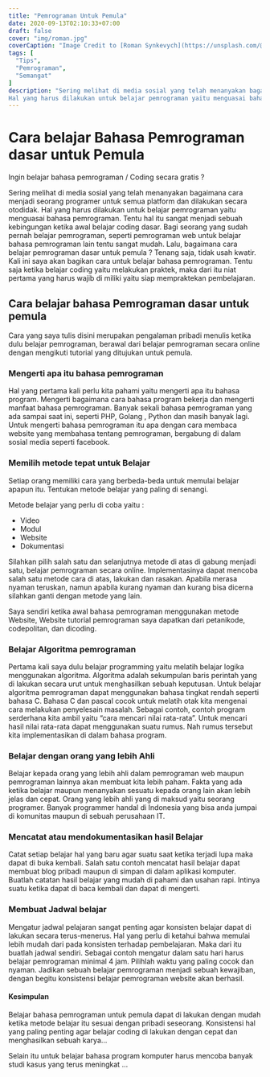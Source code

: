 ```yaml
---
title: "Pemrograman Untuk Pemula"
date: 2020-09-13T02:10:33+07:00
draft: false
cover: "img/roman.jpg"
coverCaption: "Image Credit to [Roman Synkevych](https://unsplash.com/@synkevych?utm_source=unsplash&amp;utm_medium=referral&amp;utm_content=creditCopyText) Unsplash"
tags: [
  "Tips",
  "Pemrograman",
  "Semangat"
]
description: "Sering melihat di media sosial yang telah menanyakan bagaimana cara menjadi seorang programer untuk semua platform dan dilakukan secara otodidak.
Hal yang harus dilakukan untuk belajar pemrograman yaitu menguasai bahasa pemrograman. Tentu hal itu sangat menjadi sebuah kebingungan ketika awal belajar coding dasar."
---
```


# Cara belajar Bahasa Pemrograman dasar untuk Pemula

Ingin belajar bahasa pemrograman / Coding secara gratis ?

Sering melihat di media sosial yang telah menanyakan bagaimana cara menjadi seorang programer untuk semua platform dan dilakukan secara otodidak.
Hal yang harus dilakukan untuk belajar pemrograman yaitu menguasai bahasa pemrograman. Tentu hal itu sangat menjadi sebuah kebingungan ketika awal belajar coding dasar.
Bagi seorang yang sudah pernah belajar pemrograman, seperti pemrograman web untuk belajar bahasa pemrograman lain tentu sangat mudah.
Lalu, bagaimana cara belajar pemrograman dasar untuk pemula ?
Tenang saja, tidak usah kwatir. Kali ini saya akan bagikan cara untuk belajar bahasa pemrograman.
Tentu saja ketika belajar coding yaitu melakukan praktek, maka dari itu niat pertama yang harus wajib di miliki yaitu siap mempraktekan pembelajaran.

## Cara belajar bahasa Pemrograman dasar untuk pemula 

Cara yang saya tulis disini merupakan pengalaman pribadi menulis ketika dulu belajar pemrograman, berawal dari belajar pemrograman secara online dengan mengikuti tutorial yang ditujukan untuk pemula.

### Mengerti apa itu bahasa pemrograman

Hal yang pertama kali perlu kita pahami yaitu mengerti apa itu bahasa program. Mengerti bagaimana cara bahasa program bekerja dan mengerti manfaat bahasa pemrograman. 
Banyak sekali bahasa pemrograman yang ada sampai saat ini, seperti PHP, Golang , Python dan masih banyak lagi.
Untuk mengerti bahasa pemrograman itu apa dengan cara membaca website yang membahasa tentang pemrograman, bergabung di dalam sosial media seperti facebook.

### Memilih metode tepat untuk Belajar

Setiap orang memiliki cara yang berbeda-beda untuk memulai belajar apapun itu. Tentukan metode belajar yang paling di senangi.

Metode belajar yang perlu di coba yaitu :
- Video
- Modul
- Website
- Dokumentasi

Silahkan pilih salah satu dan selanjutnya metode di atas di gabung menjadi satu, belajar pemrograman secara online. Implementasinya dapat mencoba salah satu metode cara di atas, lakukan dan rasakan. Apabila merasa nyaman teruskan, namun apabila kurang nyaman dan kurang bisa dicerna silahkan ganti dengan metode yang lain.

Saya sendiri ketika awal bahasa pemrograman menggunakan metode Website, Website tutorial pemrograman saya dapatkan dari petanikode, codepolitan, dan dicoding.

### Belajar Algoritma pemrograman

Pertama kali saya dulu belajar programming yaitu melatih belajar logika menggunakan algoritma. Algoritma adalah sekumpulan baris perintah yang di lakukan secara urut untuk menghasilkan sebuah keputusan.
Untuk belajar algoritma pemrograman dapat menggunakan bahasa tingkat rendah seperti bahasa C. Bahasa C dan pascal cocok untuk melatih otak kita mengenai cara melakukan penyelesain masalah.
Sebagai contoh, contoh program serderhana kita ambil yaitu “cara mencari nilai rata-rata”. Untuk mencari hasil nilai rata-rata dapat menggunakan suatu rumus. Nah rumus tersebut kita implementasikan di dalam bahasa program.

### Belajar dengan orang yang lebih Ahli

Belajar kepada orang yang lebih ahli dalam pemrograman web maupun pemrograman lainnya akan membuat kita lebih paham. Fakta yang ada ketika belajar maupun menanyakan sesuatu kepada orang lain akan lebih jelas dan cepat.
Orang yang lebih ahli yang di maksud yaitu seorang programer. Banyak programmer handal di Indonesia yang bisa anda jumpai di komunitas maupun di sebuah perusahaan IT.

### Mencatat atau mendokumentasikan hasil Belajar

Catat setiap belajar hal yang baru agar suatu saat ketika terjadi lupa maka dapat di buka kembali. Salah satu contoh mencatat hasil belajar dapat membuat blog pribadi maupun di simpan di dalam aplikasi komputer.
Buatlah catatan hasil belajar yang mudah di pahami dan usahan rapi. Intinya suatu ketika dapat di baca kembali dan dapat di mengerti.

### Membuat Jadwal belajar

Mengatur jadwal pelajaran sangat penting agar konsisten belajar dapat di lakukan secara terus-menerus. Hal yang perlu di ketahui bahwa memulai lebih mudah dari pada konsisten terhadap pembelajaran.
Maka dari itu buatlah jadwal sendiri. Sebagai contoh mengatur dalam satu hari harus belajar pemrograman minimal 4 jam. Pilihlah waktu yang paling cocok dan nyaman. Jadikan sebuah belajar pemrograman menjadi sebuah kewajiban, dengan begitu konsistensi belajar pemrograman website akan berhasil.

#### Kesimpulan
Belajar bahasa pemrograman untuk pemula dapat di lakukan dengan mudah ketika metode belajar itu sesuai dengan pribadi seseorang. Konsistensi hal yang paling penting agar belajar coding di lakukan dengan cepat dan menghasilkan sebuah karya...

Selain itu untuk belajar bahasa program komputer harus mencoba banyak studi kasus yang terus meningkat ...